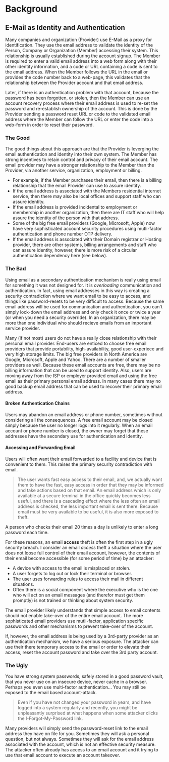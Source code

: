 # Background
## E-Mail as Identity and Authentication
Many companies and organization (Provider) use E-Mail as a proxy for identification. They use the email address to validate the identity of the Person, Company or Organization (Member) accessing their system. This relationship is usually established during the account signup. The Member is required to enter a valid email address into a web form along with their other identity information, and a code or URL containing a code is sent to the email address. When the Member follows the URL in the email or provides the code number back to a web-page, this validates that the relationship between the Provider account and that email address.

Later, if there is an authentication problem with that account, because the password has been forgotten, or stolen, then the Member can use an account recovery process where their email address is used to re-set the password and re-establish ownership of the account. This is done by the Provider sending a password reset URL or code to the validated email address where the Member can follow the URL or enter the code into a web-form in order to reset their password.
### The Good
The good things about this approach are that the Provider is leverging the email authentication and identity into their own system. The Member has strong incentives to retain control and privacy of their email account. The email provider may have a stronger relationship to the Member than the Provider, via another service, organization, employment or billing.
   - For example, if the Member purchases their email, then there is a billing relationship that the email Provider can use to assure identity.
   - If the email address is associated with the Members residential internet service, then there may also be local offices and support staff who can assure identity.
   - If the email address is provided incidental to employment or membership in another organization, then there are IT staff who will help assure the identity of the person with that address.
   - Some of the big free email providers (Google, Microsoft, Apple) now have very sophisticated account security procedures using mutli-factor authentication and phone number OTP delivery.
   - If the email address is associated with their Domain registrar or Hosting provider, there are other systems, billing arrangements and staff who can assure identity, however, there is more risk of a circular authentication dependency here (see below).

### The Bad
Using email as a secondary authentication mechanism is really using email for something it was not designed for. It is *overloading* communication and authentication. In fact, using email addresses in this way is creating a security contradiction where we want email to be easy to access, and things like password-resets to be very difficult to access. Because the same email address will be used for communication and authentication, you can't simply lock-down the email address and only check it once or twice a year (or when you need a security override). In an organization, there may be more than one individual who should recieve emails from an important service provider.

Many (if not most) users do not have a really close relationship with their personal email provider. End-users are enticed to choose free email providers that provide portability, high-availability, good user-experiece and very high storage limits. The big free providers in North America are Google, Microsoft, Apple and Yahoo. There are a number of smaller providers as well.  Because these email accounts are free, there may be no billing information that can be used to support identity.  Also, users are moving away from the ISP or employer provided email and using the free email as their primary personal email address. In many cases there may no good backup email address that can be used to recover their primary email address.
#### Broken Authentication Chains
Users may abandon an email address or phone number, sometimes without considering all the consequences. A free email account may be closed simply because the user no longer logs into it regularly. 
When an email account or phone number is closed, the owner may forget that these addresses have the secondary use for authentication and identity.
#### Accessing and Forwarding Email
Users will often want their email forwarded to a facility and device that is convenient to them. This raises the primary security contradiction with email.
> The user wants fast easy access to their email, and, we actually want them to have the fast, easy access in order that they may be informed and take actions based on that email.
An email address which is only available at a secure terminal in the office quickly becomes less useful, and there is a cascading effect where the less often an email address is checked, the less important email is sent there.
Because email must be very available to be useful, it is also more exposed to theft.

A person who checks their email 20 times a day is unlikely to enter a long password each time.

For these reasons, an email **access** theft is often the first step in a ugly security breach.  I consider an email *access* theft a situation where the user does not loose full control of their email account, however, the contents of their email become accessible (for some period of time) by an attacker:
   - A device with access to the email is misplaced or stolen.
   - A user forgets to log out or lock their terminal or browser.
   - The user uses forwarding rules to access their mail in different situations.
   - Often there is a social component where the executive who is the one who will act on an email messages (and therefor must get them promptly) is not trained or thinking about system security.

The email provider likely understands that simple access to email contents should not enable take-over of the entire email account. The more sophisticated email providers use mutli-factor, application specific passwords and other mechanisms to prevent take-over of the account.

If, however, the email address is being used by a 3rd-party provider as an authentication mechanism, we have a serious exposure. The attacker can use their there temporary access to the email or order to elevate their access, reset the account password and take over the 3rd party account.

### The Ugly
You have strong system passwords, safely stored in a good password vault, that you never use on an insecure device, never cache in a browser. Perhaps you even use multi-factor authentication...
You may still be exposed to the email based account-attack.

> Even if you have not changed your password in years, and have logged into a system regularly and recently, you might be unpleasantly surprised at what happens when some attacker clicks the I-Forgot-My-Password link.

Many providers will simply send the password-reset link to the email address they have on file for you. Sometimes they will ask a personal question, but not always. Sometimes they will ask for the email address associated with the account, which is not an effective security measure. The attacker often already has access to an email account and it trying to use that email account to execute an account takeover.
